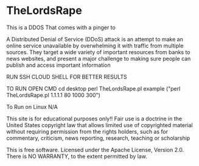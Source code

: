 # TheLordsRape
This is a DDOS That comes with a pinger to



A Distributed Denial of Service (DDoS) attack is an attempt to make an online service unavailable
by overwhelming it with traffic from multiple sources. They target a wide variety of important resources from banks to news websites, and present a major challenge to making sure people can publish and access important information

RUN SSH CLOUD SHELL FOR BETTER RESULTS 

TO RUN OPEN CMD 
cd desktop
perl TheLordsRape.pl
example ("perl TheLordsRape.pl 1.1.1.1 80 1000 300")



To Run on Linux 
N/A


This site is for educational purposes only!! Fair use is a doctrine in the United States copyright law that allows limited use of copyrighted material without requiring permission from the rights holders, such as for commentary, criticism, news reporting, research, teaching or scholarship


This is free software. Licensed under the Apache License, Version 2.0.
There is NO WARRANTY, to the extent permitted by law.
